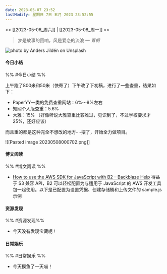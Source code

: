 ```yaml
---
date: 2023-05-07 23:52
lastModify: 星期日 7日 五月 2023 23:52:55
---
```


<< [[2023-05-06_周六]] | [[2023-05-08_周一]] >>

>梦是故事的回响，风是爱恋的流浪
> — <cite>青栀</cite>

![photo by Anders Jildén on Unsplash](https://images.unsplash.com/photo-1467703834117-04386e3dadd8?crop=entropy&cs=srgb&fm=jpg&ixid=MnwzNjM5Nzd8MHwxfHJhbmRvbXx8fHx8fHx8fDE2ODM0NzQ3ODE&ixlib=rb-4.0.3&q=85&w=200&h=200)

#### 今日小结
%% #今日小结 %%

上午跑了800米和50米（快寄了）下午改了下初稿，进行了一些查重，结果如下：
- PaperYY一类的免费查重网站：6%～8%左右
- 知网个人版查重：5.6%
- 大雅：15% （好像听说大雅查重比较难过，见识到了，不过学校要求才25%，还好应该）

而且重的都是这种完全不想改的地方- -摆了，开始全力做项目。

![[Pasted image 20230508000702.png]]

#### 博文阅读
%% #博文阅读 %%

- [How to use the AWS SDK for JavaScript with B2 – Backblaze Help](https://help.backblaze.com/hc/en-us/articles/360046980734-How-to-use-the-AWS-SDK-for-JavaScript-with-B2) 得益于 S3 兼容 API，B2 可以轻松配置为与适用于 JavaScript 的 AWS 开发工具包一起使用。以下是已配置为设置凭据、创建存储桶和上传文件的 sample.js 示例

#### 资源发现
%% #资源发现%%

- 今天没有发现宝藏呢！

#### 日常娱乐
%% #日常娱乐 %%

- 今天摸鱼了一天喵！

